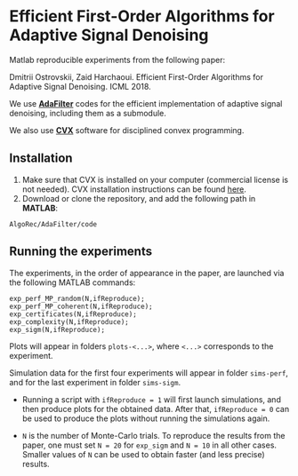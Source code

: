 # Efficient First-Order Algorithms for Adaptive Signal Denoising

Matlab reproducible experiments from the following paper:

Dmitrii Ostrovskii, Zaid Harchaoui. Efficient First-Order Algorithms for Adaptive Signal Denoising. ICML 2018.

We use [**AdaFilter**](https://github.com/ostrodmit/AdaFilter) codes for the efficient implementation of adaptive signal denoising, including them as a submodule.

We also use [**CVX**](http://cvxr.com/cvx/) software for disciplined convex programming.

## Installation

1. Make sure that CVX is installed on your computer (commercial license is not needed). CVX installation instructions can be found [here](http://cvxr.com/cvx/doc/install.html).
2. Download or clone the repository, and add the following path in **MATLAB**:
```
AlgoRec/AdaFilter/code
```

## Running the experiments
The experiments, in the order of appearance in the paper, are launched via the following MATLAB commands: 
```
exp_perf_MP_random(N,ifReproduce);
exp_perf_MP_coherent(N,ifReproduce);
exp_certificates(N,ifReproduce);
exp_complexity(N,ifReproduce);
exp_sigm(N,ifReproduce);
```
Plots will appear in folders ``plots-<...>``, where ``<...>`` corresponds to the experiment. 

Simulation data for the first four experiments will appear in folder ``sims-perf``, and for the last experiment in folder ``sims-sigm``.

- Running a script with ``ifReproduce = 1`` will first launch simulations, and then produce plots for the obtained data. 
After that, ``ifReproduce = 0`` can be used to produce the plots without running the simulations again.

- ``N`` is the number of Monte-Carlo trials. To reproduce the results from the paper, one must set ``N = 20`` for ``exp_sigm`` and ``N = 10`` in all other cases. Smaller values of ``N`` can be used to obtain faster (and less precise) results.

